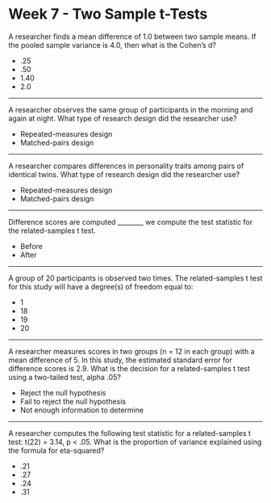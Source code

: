 # Week 7 - Two Sample t-Tests

A researcher finds a mean difference of 1.0 between two sample means. If the pooled sample variance is 4.0, then what is the Cohen’s d?
- .25
- .50
- 1.40
- 2.0
---
A researcher observes the same group of participants in the morning and again at night. What type of research design did the researcher use?
- Repeated-measures design
- Matched-pairs design
---
A researcher compares differences in personality traits among pairs of identical twins. What type of research design did the researcher use?
- Repeated-measures design
- Matched-pairs design 
---
Difference scores are computed ________ we compute the test statistic for the related-samples t test.
- Before
- After
---
A group of 20 participants is observed two times. The related-samples t test for this study will have a degree(s) of freedom equal to:
- 1
- 18
- 19
- 20
---
A researcher measures scores in two groups (n = 12 in each group) with a mean difference of 5. In this study, the estimated standard error for difference scores is 2.9. What is the decision for a related-samples t test using a two-tailed test, alpha .05? 
- Reject the null hypothesis
- Fail to reject the null hypothesis
- Not enough information to determine
---
A researcher computes the following test statistic for a related-samples t test: t(22) = 3.14, p < .05. What is the proportion of variance explained using the formula for eta-squared?
- .21
- .27
- .24
- .31
